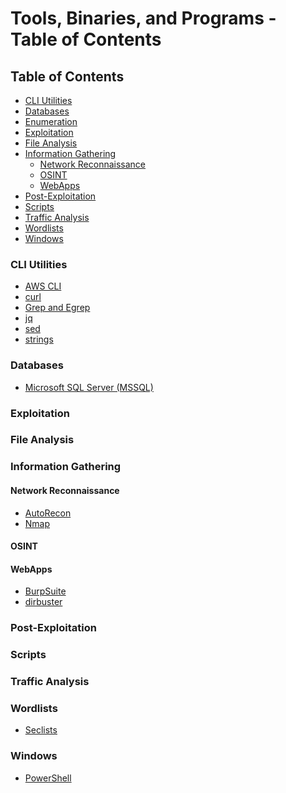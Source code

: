 # Tools, Binaries, and Programs - Table of Contents
## Table of Contents
- <a href="#cli-utils">CLI Utilities</a>
- [Databases](#Databases)
- [Enumeration](#Enumeration)
- [Exploitation](#Exploitation)
- <a href="#file-analysis">File Analysis</a>
- <a href="#information-gathering">Information Gathering</a>
	- <a href="#network-recon">Network Reconnaissance</a>
	- [OSINT](#OSINT)
	- [WebApps](#WebApps)
- [Post-Exploitation](#Post-Exploitation)
- [Scripts](#Scripts)
- <a href="#traffic-analysis">Traffic Analysis</a>
- [Wordlists](#Wordlists)
- [Windows](#Windows)
### CLI Utilities
<a id="cli-utilities"></a>
- [AWS CLI](CLI%20Utilities/AWS%20CLI.md)
- [curl](CLI%20Utilities/curl.md)
- [Grep and Egrep](CLI%20Utilities/Grep%20and%20Egrep.md)
- [jq](CLI%20Utilities/jq.md)
- [sed](CLI%20Utilities/sed.md)
- [strings](CLI%20Utilities/strings.md)
### Databases
- [Microsoft SQL Server (MSSQL)](Databases/Microsoft%20SQL%20Server%20(MSSQL).md)
### Exploitation
### File Analysis
<a id="file-analysis"></a>
### Information Gathering
<a id="information-gathering"></a>
#### Network Reconnaissance
<a id="network-recon"></a>
- [AutoRecon](Information%20Gathering/Network%20Reconnaissance/AutoRecon.md)
- [Nmap](Information%20Gathering/Network%20Reconnaissance/Nmap.md)
#### OSINT
#### WebApps
- [BurpSuite](Information%20Gathering/Web%20Applications/BurpSuite.md)
- [dirbuster](Information%20Gathering/Web%20Applications/dirbuster.md)
### Post-Exploitation
### Scripts
### Traffic Analysis
<a id="traffic-analysis"></a>
### Wordlists
- [Seclists](Wordlists/Seclists.md)
### Windows
- [PowerShell](Windows/PowerShell.md)

